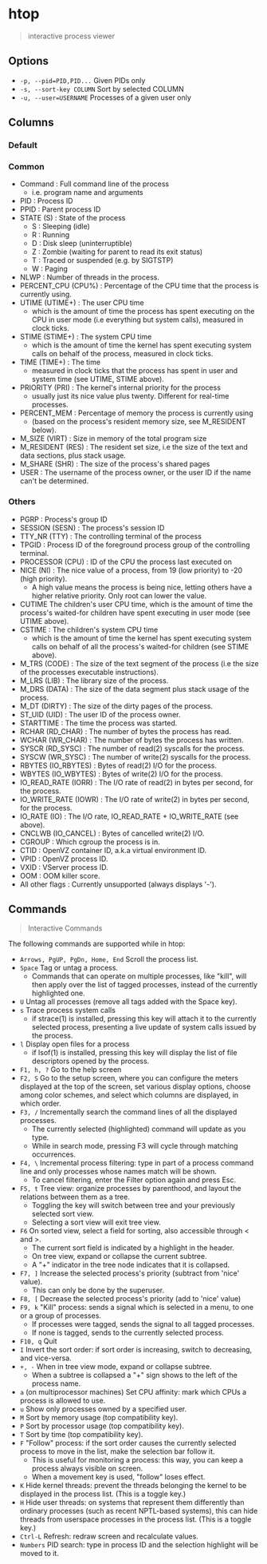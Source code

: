 # htop

> interactive process viewer

## Options

- `-p, --pid=PID,PID...` Given PIDs only
- `-s, --sort-key COLUMN` Sort by selected COLUMN
- `-u, --user=USERNAME` Processes of a given user only

## Columns

### Default

### Common

- Command : Full command line of the process
    - i.e. program name and arguments
- PID : Process ID
- PPID : Parent process ID
- STATE (S) : State of the process
    - S : Sleeping (idle)
    - R : Running
    - D : Disk sleep (uninterruptible)
    - Z : Zombie (waiting for parent to read its exit status)
    - T : Traced or suspended (e.g. by SIGTSTP)
    - W : Paging
- NLWP : Number of threads in the process.
- PERCENT_CPU (CPU%) : Percentage of the CPU time that the process is currently using.
- UTIME (UTIME+) : The user CPU time
    - which is the amount of time the process has spent executing on the CPU in user mode (i.e everything but system calls), measured in clock ticks.
- STIME (STIME+) : The system CPU time
    - which is the amount of time the kernel has spent executing system calls on behalf of the process, measured in clock ticks.
- TIME (TIME+) : The time
    - measured in clock ticks that the process has spent in user and system time (see UTIME, STIME above).
- PRIORITY (PRI) : The kernel's internal priority for the process
    - usually just its nice value plus twenty. Different for real-time processes.
- PERCENT_MEM : Percentage of memory the process is currently using
    - (based on the process's resident memory size, see  M_RESIDENT below).
- M_SIZE (VIRT) : Size in memory of the total program size
- M_RESIDENT (RES) : The resident set size, i.e the size of the text and data sections, plus stack usage.
- M_SHARE (SHR) : The size of the process's shared pages
- USER : The username of the process owner, or the user ID if the name can't be determined.

### Others

- PGRP : Process's group ID
- SESSION (SESN) : The process's session ID
- TTY_NR (TTY) : The controlling terminal of the process
- TPGID : Process ID of the foreground process group of the controlling terminal.
- PROCESSOR (CPU) : ID of the CPU the process last executed on
- NICE (NI) : The nice value of a process, from 19 (low priority) to -20 (high priority).
    - A high value means the process is being nice, letting others have a higher relative priority. Only root can lower the value.
- CUTIME
    The  children's user CPU time, which is the amount of time the process's waited-for children have spent executing
    in user mode (see UTIME above).
- CSTIME : The children's system CPU time
    - which is the amount of time the kernel has spent executing system calls on  behalf of all the process's waited-for children (see STIME above).
- M_TRS (CODE) : The size of the text segment of the process (i.e the size of the processes executable instructions).
- M_LRS (LIB) : The library size of the process.
- M_DRS (DATA) : The size of the data segment plus stack usage of the process.
- M_DT (DIRTY) : The size of the dirty pages of the process.
- ST_UID (UID) : The user ID of the process owner.
- STARTTIME : The time the process was started.
- RCHAR (RD_CHAR) : The number of bytes the process has read.
- WCHAR (WR_CHAR) : The number of bytes the process has written.
- SYSCR (RD_SYSC) : The number of read(2) syscalls for the process.
- SYSCW (WR_SYSC) : The number of write(2) syscalls for the process.
- RBYTES (IO_RBYTES) : Bytes of read(2) I/O for the process.
- WBYTES (IO_WBYTES) : Bytes of write(2) I/O for the process.
- IO_READ_RATE (IORR) : The I/O rate of read(2) in bytes per second, for the process.
- IO_WRITE_RATE (IOWR) : The I/O rate of write(2) in bytes per second, for the process.
- IO_RATE (IO) : The I/O rate, IO_READ_RATE + IO_WRITE_RATE (see above).
- CNCLWB (IO_CANCEL) : Bytes of cancelled write(2) I/O.
- CGROUP : Which cgroup the process is in.
- CTID : OpenVZ container ID, a.k.a virtual environment ID.
- VPID : OpenVZ process ID.
- VXID : VServer process ID.
- OOM : OOM killer score.
- All other flags : Currently unsupported (always displays '-').

## Commands

> Interactive Commands

The following commands are supported while in htop:

- `Arrows, PgUP, PgDn, Home, End` Scroll the process list.
- `Space` Tag or untag a process.
    - Commands that can operate on multiple processes, like "kill", will then apply over the list of tagged processes, instead of the currently highlighted one.
- `U` Untag all processes (remove all tags added with the Space key).
- `s` Trace process system calls
    - if strace(1) is installed, pressing this key will attach it to the currently selected process, presenting a live update of system calls issued by the process.
- `l` Display open files for a process
    - if lsof(1) is installed, pressing this key will display the list of file descriptors opened by the process.
- `F1, h, ?` Go to the help screen
- `F2, S` Go to the setup screen, where you can configure the meters displayed at the top of the screen, set various display options, choose among color schemes, and select which columns are displayed, in which order.
- `F3, /` Incrementally search the command lines of all the displayed processes.
    - The currently selected (highlighted) command will update as you type.
    - While in search mode, pressing F3 will cycle through matching occurrences.
- `F4, \` Incremental process filtering: type in part of a process command line and only processes whose names match will be shown.
    - To cancel filtering, enter the Filter option again and press Esc.
- `F5, t` Tree view: organize processes by parenthood, and layout the relations between them as a tree.
    - Toggling the key will switch between tree and your previously selected sort view.
    - Selecting a sort view will exit tree view.
- `F6` On sorted view, select a field for sorting, also accessible through < and >.
    - The current sort field is indicated by a highlight in the header.
    - On tree view, expand or collapse the current subtree.
    - A "+" indicator in the tree node indicates that it is collapsed.
- `F7, ]` Increase the selected process's priority (subtract from 'nice' value).
    - This can only be done by the superuser.
- `F8, [` Decrease the selected process's priority (add to 'nice' value)
- `F9, k` "Kill" process: sends a signal which is selected in a menu, to one or a group of processes.
    - If processes were tagged, sends the signal to all tagged processes.
    - If none is tagged, sends to the currently selected process.
- `F10, q` Quit
- `I` Invert the sort order: if sort order is increasing, switch to decreasing, and vice-versa.
- `+, -` When in tree view mode, expand or collapse subtree.
    - When a subtree is collapsed a "+" sign shows to the left of the process name.
- `a` (on multiprocessor machines) Set CPU affinity: mark which CPUs a process is allowed to use.
- `u` Show only processes owned by a specified user.
- `M` Sort by memory usage (top compatibility key).
- `P` Sort by processor usage (top compatibility key).
- `T` Sort by time (top compatibility key).
- `F` "Follow" process: if the sort order causes the currently selected process to move in the list, make the selection bar follow it.
    - This is useful for monitoring a process: this way, you can keep a process always visible on screen.
    - When a movement key is used, "follow" loses effect.
- `K` Hide kernel threads: prevent the threads belonging the kernel to be displayed in the process list. (This is a toggle key.)
- `H` Hide user threads: on systems that represent them differently than ordinary processes (such as recent NPTL-based systems), this can hide threads from userspace processes in the process list. (This is a toggle key.)
- `Ctrl-L` Refresh: redraw screen and recalculate values.
- `Numbers` PID search: type in process ID and the selection highlight will be moved to it.
